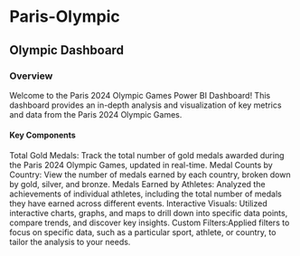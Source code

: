 # Paris-Olympic
## Olympic Dashboard
### Overview
Welcome to the Paris 2024 Olympic Games Power BI Dashboard! This dashboard provides an in-depth analysis and visualization of key metrics and data from the Paris 2024 Olympic Games.
#### Key Components
Total Gold Medals: Track the total number of gold medals awarded during the Paris 2024 Olympic Games, updated in real-time.
Medal Counts by Country: View the number of medals earned by each country, broken down by gold, silver, and bronze.
Medals Earned by Athletes: Analyzed the achievements of individual athletes, including the total number of medals they have earned across different events.
Interactive Visuals: Utilized interactive charts, graphs, and maps to drill down into specific data points, compare trends, and discover key insights.
Custom Filters:Applied filters to focus on specific data, such as a particular sport, athlete, or country, to tailor the analysis to your needs.


